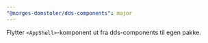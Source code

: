 ```yaml
---
"@norges-domstoler/dds-components": major
---
```


Flytter `<AppShell>`-komponent ut fra dds-components til egen pakke.

